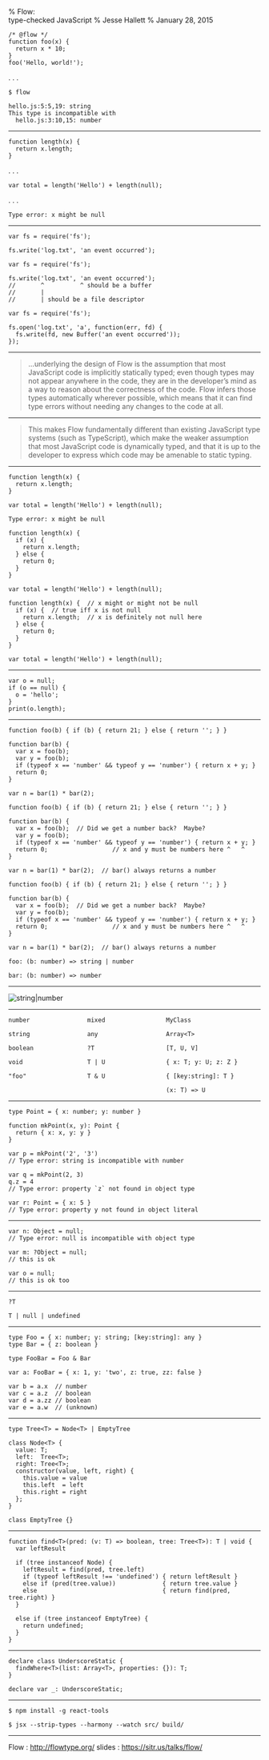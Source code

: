 % Flow: <br> type-checked JavaScript
% Jesse Hallett
% January 28, 2015


~~~~ {.javascript}
/* @flow */
function foo(x) {
  return x * 10;
}
foo('Hello, world!');
~~~~~~~~~~~~~~~~~~~~~~

. . .

    $ flow

    hello.js:5:5,19: string
    This type is incompatible with
      hello.js:3:10,15: number

---

~~~~ {.javascript}
function length(x) {
  return x.length;
}
~~~~~~~~~~~~~~~~~~~~~~

. . .

~~~~ {.javascript}
var total = length('Hello') + length(null);
~~~~~~~~~~~~~~~~~~~~~~

. . .

    Type error: x might be null

---

~~~~ {.javascript}
var fs = require('fs');

fs.write('log.txt', 'an event occurred');
~~~~~~~~~~~~~~~~~~~~~~

</section>
<section class="slide level6" data-transition="none">

~~~~ {.javascript}
var fs = require('fs');

fs.write('log.txt', 'an event occurred');
//       ^          ^ should be a buffer
//       |
//       | should be a file descriptor
~~~~~~~~~~~~~~~~~~~~~~

</section>
<section class="slide level6" data-transition="none">

~~~~ {.javascript}
var fs = require('fs');

fs.open('log.txt', 'a', function(err, fd) {
  fs.write(fd, new Buffer('an event occurred'));
});
~~~~~~~~~~~~~~~~~~~~~~

---

> ...underlying the design of Flow is the assumption that most JavaScript code
> is implicitly statically typed; even though types may not appear anywhere in
> the code, they are in the developer’s mind as a way to reason about the
> correctness of the code. Flow infers those types automatically wherever
> possible, which means that it can find type errors without needing any changes
> to the code at all.

---

> This makes Flow fundamentally different than existing JavaScript type systems
> (such as TypeScript), which make the weaker assumption that most JavaScript
> code is dynamically typed, and that it is up to the developer to express which
> code may be amenable to static typing.

---

~~~~ {.javascript}
function length(x) {
  return x.length;
}

var total = length('Hello') + length(null);
~~~~~~~~~~~~~~~~~~~~~~

    Type error: x might be null

</section>
<section class="slide level6" data-transition="none">

~~~~ {.javascript}
function length(x) {
  if (x) {
    return x.length;
  } else {
    return 0;
  }
}

var total = length('Hello') + length(null);
~~~~~~~~~~~~~~~~~~~~~~

</section>
<section class="slide level6" data-transition="none">

~~~~ {.javascript}
function length(x) {  // x might or might not be null
  if (x) {  // true iff x is not null
    return x.length;  // x is definitely not null here
  } else {
    return 0;
  }
}

var total = length('Hello') + length(null);
~~~~~~~~~~~~~~~~~~~~~~

---

~~~~ {.javascript}
var o = null;
if (o == null) {
  o = 'hello';
}
print(o.length);
~~~~~~~~~~~~~~~~~~~~~~

---

~~~~ {.javascript}
function foo(b) { if (b) { return 21; } else { return ''; } }

function bar(b) {
  var x = foo(b);
  var y = foo(b);
  if (typeof x == 'number' && typeof y == 'number') { return x + y; }
  return 0;
}

var n = bar(1) * bar(2);
~~~~~~~~~~~~~~~~~~~~~~

</section>
<section class="slide level6" data-transition="none">

~~~~ {.javascript}
function foo(b) { if (b) { return 21; } else { return ''; } }

function bar(b) {
  var x = foo(b);  // Did we get a number back?  Maybe?
  var y = foo(b);
  if (typeof x == 'number' && typeof y == 'number') { return x + y; }
  return 0;                  // x and y must be numbers here ^   ^
}

var n = bar(1) * bar(2);  // bar() always returns a number
~~~~~~~~~~~~~~~~~~~~~~

</section>
<section class="slide level6" data-transition="none">

~~~~ {.javascript}
function foo(b) { if (b) { return 21; } else { return ''; } }

function bar(b) {
  var x = foo(b);  // Did we get a number back?  Maybe?
  var y = foo(b);
  if (typeof x == 'number' && typeof y == 'number') { return x + y; }
  return 0;                  // x and y must be numbers here ^   ^
}

var n = bar(1) * bar(2);  // bar() always returns a number
~~~~~~~~~~~~~~~~~~~~~~

    foo: (b: number) => string | number

    bar: (b: number) => number

---

![string|number](string-union-number.svg)

---

    number                mixed                 MyClass

    string                any                   Array<T>

    boolean               ?T                    [T, U, V]

    void                  T | U                 { x: T; y: U; z: Z }

    "foo"                 T & U                 { [key:string]: T }

										        (x: T) => U
---

~~~~ {.javascript}
type Point = { x: number; y: number }

function mkPoint(x, y): Point {
  return { x: x, y: y }
}

var p = mkPoint('2', '3')
// Type error: string is incompatible with number

var q = mkPoint(2, 3)
q.z = 4
// Type error: property `z` not found in object type

var r: Point = { x: 5 }
// Type error: property y not found in object literal
~~~~~~~~~~~~~~~~~~~~~~

---

~~~~ {.javascript}
var n: Object = null;
// Type error: null is incompatible with object type

var m: ?Object = null;
// this is ok

var o = null;
// this is ok too
~~~~~~~~~~~~~~~~~~~~~~

---

~~~~~~~~~~~~~~~~~~~~~~
?T
~~~~~~~~~~~~~~~~~~~~~~

~~~~~~~~~~~~~~~~~~~~~~
T | null | undefined
~~~~~~~~~~~~~~~~~~~~~~

---

~~~~ {.javascript}
type Foo = { x: number; y: string; [key:string]: any }
type Bar = { z: boolean }

type FooBar = Foo & Bar

var a: FooBar = { x: 1, y: 'two', z: true, zz: false }

var b = a.x  // number
var c = a.z  // boolean
var d = a.zz // boolean
var e = a.w  // (unknown)
~~~~~~~~~~~~~~~~~~~~~~

---

~~~~ {.javascript}
type Tree<T> = Node<T> | EmptyTree

class Node<T> {
  value: T;
  left:  Tree<T>;
  right: Tree<T>;
  constructor(value, left, right) {
    this.value = value
    this.left  = left
    this.right = right
  };
}

class EmptyTree {}
~~~~~~~~~~~~~~~~~~~~~~

---

~~~~ {.javascript}
function find<T>(pred: (v: T) => boolean, tree: Tree<T>): T | void {
  var leftResult

  if (tree instanceof Node) {
    leftResult = find(pred, tree.left)
    if (typeof leftResult !== 'undefined') { return leftResult }
    else if (pred(tree.value))             { return tree.value }
    else                                   { return find(pred, tree.right) }
  }

  else if (tree instanceof EmptyTree) {
    return undefined;
  }
}
~~~~~~~~~~~~~~~~~~~~~~

---

~~~~ {.javascript}
declare class UnderscoreStatic {
  findWhere<T>(list: Array<T>, properties: {}): T;
}

declare var _: UnderscoreStatic;
~~~~~~~~~~~~~~~~~~~~~~

---

~~~~~~~~~~~~~~~~~~~~~~
$ npm install -g react-tools
~~~~~~~~~~~~~~~~~~~~~~

~~~~~~~~~~~~~~~~~~~~~~
$ jsx --strip-types --harmony --watch src/ build/
~~~~~~~~~~~~~~~~~~~~~~

---

Flow
  : http://flowtype.org/
slides
  : https://sitr.us/talks/flow/
